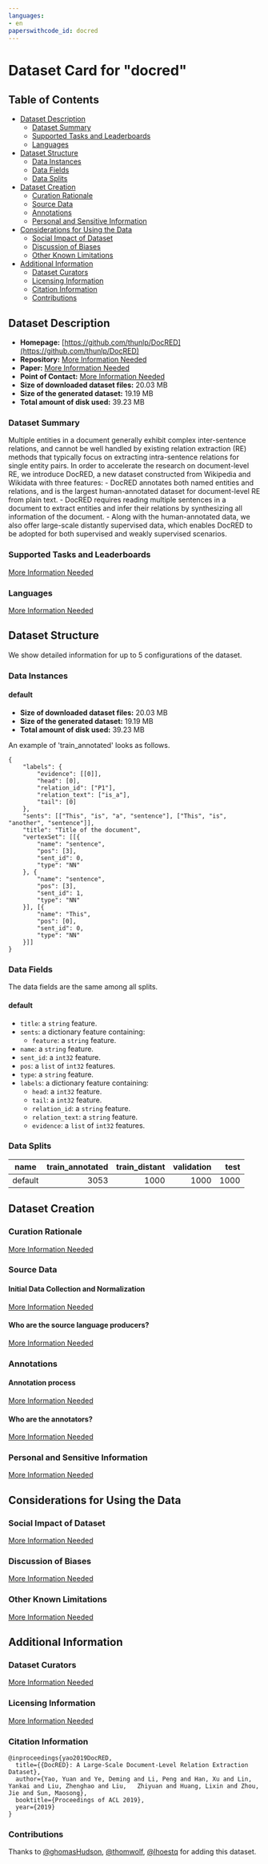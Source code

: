 ```yaml
---
languages:
- en
paperswithcode_id: docred
---
```


# Dataset Card for "docred"

## Table of Contents
- [Dataset Description](#dataset-description)
  - [Dataset Summary](#dataset-summary)
  - [Supported Tasks and Leaderboards](#supported-tasks-and-leaderboards)
  - [Languages](#languages)
- [Dataset Structure](#dataset-structure)
  - [Data Instances](#data-instances)
  - [Data Fields](#data-fields)
  - [Data Splits](#data-splits)
- [Dataset Creation](#dataset-creation)
  - [Curation Rationale](#curation-rationale)
  - [Source Data](#source-data)
  - [Annotations](#annotations)
  - [Personal and Sensitive Information](#personal-and-sensitive-information)
- [Considerations for Using the Data](#considerations-for-using-the-data)
  - [Social Impact of Dataset](#social-impact-of-dataset)
  - [Discussion of Biases](#discussion-of-biases)
  - [Other Known Limitations](#other-known-limitations)
- [Additional Information](#additional-information)
  - [Dataset Curators](#dataset-curators)
  - [Licensing Information](#licensing-information)
  - [Citation Information](#citation-information)
  - [Contributions](#contributions)

## Dataset Description

- **Homepage:** [https://github.com/thunlp/DocRED](https://github.com/thunlp/DocRED)
- **Repository:** [More Information Needed](https://github.com/huggingface/datasets/blob/master/CONTRIBUTING.md#how-to-contribute-to-the-dataset-cards)
- **Paper:** [More Information Needed](https://github.com/huggingface/datasets/blob/master/CONTRIBUTING.md#how-to-contribute-to-the-dataset-cards)
- **Point of Contact:** [More Information Needed](https://github.com/huggingface/datasets/blob/master/CONTRIBUTING.md#how-to-contribute-to-the-dataset-cards)
- **Size of downloaded dataset files:** 20.03 MB
- **Size of the generated dataset:** 19.19 MB
- **Total amount of disk used:** 39.23 MB

### Dataset Summary

Multiple entities in a document generally exhibit complex inter-sentence relations, and cannot be well handled by existing relation extraction (RE) methods that typically focus on extracting intra-sentence relations for single entity pairs. In order to accelerate the research on document-level RE, we introduce DocRED, a new dataset constructed from Wikipedia and Wikidata with three features:
    - DocRED annotates both named entities and relations, and is the largest human-annotated dataset for document-level RE from plain text.
    - DocRED requires reading multiple sentences in a document to extract entities and infer their relations by synthesizing all information of the document.
    - Along with the human-annotated data, we also offer large-scale distantly supervised data, which enables DocRED to be adopted for both supervised and weakly supervised scenarios.

### Supported Tasks and Leaderboards

[More Information Needed](https://github.com/huggingface/datasets/blob/master/CONTRIBUTING.md#how-to-contribute-to-the-dataset-cards)

### Languages

[More Information Needed](https://github.com/huggingface/datasets/blob/master/CONTRIBUTING.md#how-to-contribute-to-the-dataset-cards)

## Dataset Structure

We show detailed information for up to 5 configurations of the dataset.

### Data Instances

#### default

- **Size of downloaded dataset files:** 20.03 MB
- **Size of the generated dataset:** 19.19 MB
- **Total amount of disk used:** 39.23 MB

An example of 'train_annotated' looks as follows.
```
{
    "labels": {
        "evidence": [[0]],
        "head": [0],
        "relation_id": ["P1"],
        "relation_text": ["is_a"],
        "tail": [0]
    },
    "sents": [["This", "is", "a", "sentence"], ["This", "is", "another", "sentence"]],
    "title": "Title of the document",
    "vertexSet": [[{
        "name": "sentence",
        "pos": [3],
        "sent_id": 0,
        "type": "NN"
    }, {
        "name": "sentence",
        "pos": [3],
        "sent_id": 1,
        "type": "NN"
    }], [{
        "name": "This",
        "pos": [0],
        "sent_id": 0,
        "type": "NN"
    }]]
}
```

### Data Fields

The data fields are the same among all splits.

#### default
- `title`: a `string` feature.
- `sents`: a dictionary feature containing:
  - `feature`: a `string` feature.
- `name`: a `string` feature.
- `sent_id`: a `int32` feature.
- `pos`: a `list` of `int32` features.
- `type`: a `string` feature.
- `labels`: a dictionary feature containing:
  - `head`: a `int32` feature.
  - `tail`: a `int32` feature.
  - `relation_id`: a `string` feature.
  - `relation_text`: a `string` feature.
  - `evidence`: a `list` of `int32` features.

### Data Splits

| name  |train_annotated|train_distant|validation|test|
|-------|--------------:|------------:|---------:|---:|
|default|           3053|         1000|      1000|1000|

## Dataset Creation

### Curation Rationale

[More Information Needed](https://github.com/huggingface/datasets/blob/master/CONTRIBUTING.md#how-to-contribute-to-the-dataset-cards)

### Source Data

#### Initial Data Collection and Normalization

[More Information Needed](https://github.com/huggingface/datasets/blob/master/CONTRIBUTING.md#how-to-contribute-to-the-dataset-cards)

#### Who are the source language producers?

[More Information Needed](https://github.com/huggingface/datasets/blob/master/CONTRIBUTING.md#how-to-contribute-to-the-dataset-cards)

### Annotations

#### Annotation process

[More Information Needed](https://github.com/huggingface/datasets/blob/master/CONTRIBUTING.md#how-to-contribute-to-the-dataset-cards)

#### Who are the annotators?

[More Information Needed](https://github.com/huggingface/datasets/blob/master/CONTRIBUTING.md#how-to-contribute-to-the-dataset-cards)

### Personal and Sensitive Information

[More Information Needed](https://github.com/huggingface/datasets/blob/master/CONTRIBUTING.md#how-to-contribute-to-the-dataset-cards)

## Considerations for Using the Data

### Social Impact of Dataset

[More Information Needed](https://github.com/huggingface/datasets/blob/master/CONTRIBUTING.md#how-to-contribute-to-the-dataset-cards)

### Discussion of Biases

[More Information Needed](https://github.com/huggingface/datasets/blob/master/CONTRIBUTING.md#how-to-contribute-to-the-dataset-cards)

### Other Known Limitations

[More Information Needed](https://github.com/huggingface/datasets/blob/master/CONTRIBUTING.md#how-to-contribute-to-the-dataset-cards)

## Additional Information

### Dataset Curators

[More Information Needed](https://github.com/huggingface/datasets/blob/master/CONTRIBUTING.md#how-to-contribute-to-the-dataset-cards)

### Licensing Information

[More Information Needed](https://github.com/huggingface/datasets/blob/master/CONTRIBUTING.md#how-to-contribute-to-the-dataset-cards)

### Citation Information

```
@inproceedings{yao2019DocRED,
  title={{DocRED}: A Large-Scale Document-Level Relation Extraction Dataset},
  author={Yao, Yuan and Ye, Deming and Li, Peng and Han, Xu and Lin, Yankai and Liu, Zhenghao and Liu,   Zhiyuan and Huang, Lixin and Zhou, Jie and Sun, Maosong},
  booktitle={Proceedings of ACL 2019},
  year={2019}
}

```


### Contributions

Thanks to [@ghomasHudson](https://github.com/ghomasHudson), [@thomwolf](https://github.com/thomwolf), [@lhoestq](https://github.com/lhoestq) for adding this dataset.
